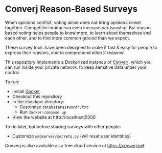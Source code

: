# Converj Reason-Based Surveys

When opinions conflict, voting alone does not bring opinions closer together. Competitive voting can even increase partisanship. But reason-based voting helps people to know more, to learn about themselves and each other, and to find more common ground than we expect.

These survey tools have been designed to make it fast & easy for people to express their reasons, and to comprehend others' reasons. 

This repository implements a Dockerized instance of [Converj](https://github.com/converj/reasonSurvey), which you can run inside your private network, to keep sensitive data under your control.

To run:
* Install [Docker](https://docs.docker.com/get-started/get-docker)
* Checkout this repository
* In the checkout directory:
  * Customize `databasePassword*.txt`
  * Run `docker-compose up`
* View the website at http://localhost:5000

To do later, but before sharing surveys with other people:
* Customize `webserver/secrets.py` (will reset user identities)

Converj is also available as a free cloud service at https://converj.net
